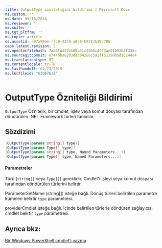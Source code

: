 ```yaml
---
title: OutputType özniteliğini bildirimi | Microsoft Docs
ms.custom: ''
ms.date: 09/13/2016
ms.reviewer: ''
ms.suite: ''
ms.tgt_pltfrm: ''
ms.topic: article
ms.assetid: a97a98ee-ffc0-42f0-a9a6-b0717b39c798
caps.latest.revision: 5
ms.openlocfilehash: 7aa6fa407e509a31c4066c4f73ae01b02b2f338c
ms.sourcegitcommit: e7445ba8203da304286c591ff513900ad1c244a4
ms.translationtype: MT
ms.contentlocale: tr-TR
ms.lasthandoff: 04/23/2019
ms.locfileid: "62067612"
---
```

# <a name="outputtype-attribute-declaration"></a>OutputType Özniteliği Bildirimi

`OutputType` Öznitelik, bir cmdlet, işlev veya komut dosyası tarafından döndürülen .NET Framework türleri tanımlar.

## <a name="syntax"></a>Sözdizimi

```csharp
[OutputType(params string[] type)]
[OutputType(params Type[] type)]
[OutputType(params string[] type, Named Parameters...)]
[OutputType(params Type[] type, Named Parameters...)]
```

#### <a name="parameters"></a>Parametreler

Türü (`string[]` veya `Type[]`) gereklidir. Cmdlet'i işlevi veya komut dosyası tarafından döndürülen türlerini belirtir.

ParameterSetName (string[]) isteğe bağlı. Dönüş türleri belirtilen parametre kümeleri belirtir `type` parametresi.

providerCmdlet isteğe bağlı. İçinde belirtilen türlerle döndüren sağlayıcısı cmdlet belirtir `type` parametresi.

## <a name="see-also"></a>Ayrıca bkz:

[Bir Windows PowerShell cmdlet'i yazma](./writing-a-windows-powershell-cmdlet.md)
